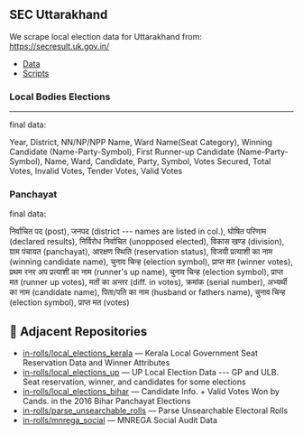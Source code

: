## SEC Uttarakhand

We scrape local election data for Uttarakhand from: https://secresult.uk.gov.in/

* [Data](data/)
* [Scripts](scripts/)

### Local Bodies Elections
---------------------------

final data: 


Year, District, NN/NP/NPP Name, Ward Name(Seat Category), Winning Candidate (Name-Party-Symbol), First Runner-up Candidate (Name-Party-Symbol), Name, Ward, Candidate, Party, Symbol, Votes Secured, Total Votes, Invalid Votes, Tender Votes, Valid Votes


### Panchayat

final data: 

निर्वाचित पद (post), जनपद (district --- names are listed in col.),  घोषित परिणाम (declared results), निर्विरोध निर्वाचित (unopposed elected), विकास खण्‍ड (division),	ग्राम पंचायत (panchayat), आरक्षण स्थिति (reservation status), विजयी प्रत्‍याशी का नाम (winning candidate name), चुनाव चिन्‍ह (election symbol),	प्राप्‍त मत (winner votes), प्रथम रनर अप प्रत्‍याशी का नाम (runner's up name),	चुनाव चिन्‍ह (election symbol),	प्राप्‍त मत (runner up votes), मतों का अन्‍तर (diff. in votes), क्रमांक (serial number), अभ्‍यर्थी का नाम (candidate name), पिता/पति का नाम (husband or fathers name),	चुनाव चिन्‍ह (election symbol),	प्राप्‍त मत (votes)


## 🔗 Adjacent Repositories

- [in-rolls/local_elections_kerala](https://github.com/in-rolls/local_elections_kerala) — Kerala Local Government Seat Reservation Data and Winner Attributes
- [in-rolls/local_elections_up](https://github.com/in-rolls/local_elections_up) — UP Local Election Data --- GP and ULB. Seat reservation, winner, and candidates for some elections
- [in-rolls/local_elections_bihar](https://github.com/in-rolls/local_elections_bihar) — Candidate Info. + Valid Votes Won by Cands. in the 2016 Bihar Panchayat Elections
- [in-rolls/parse_unsearchable_rolls](https://github.com/in-rolls/parse_unsearchable_rolls) — Parse Unsearchable Electoral Rolls
- [in-rolls/mnrega_social](https://github.com/in-rolls/mnrega_social) — MNREGA Social Audit Data
